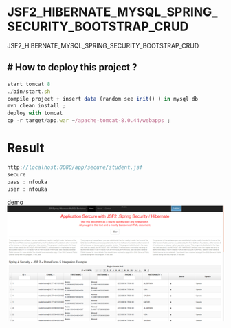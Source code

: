 # JSF2_HIBERNATE_MYSQL_SPRING_SECURITY_BOOTSTRAP_CRUD
JSF2_HIBERNATE_MYSQL_SPRING_SECURITY_BOOTSTRAP_CRUD



# How to deploy this project ? 
----------------

```js
start tomcat 8 
./bin/start.sh 
compile project + insert data (random see init() ) in mysql db
mvn clean install ; 
deploy with tomcat
cp -r target/app.war ~/apache-tomcat-8.0.44/webapps ;

```
# Result 

```js
http://localhost:8080/app/secure/student.jsf
secure 
pass : nfouka
user : nfouka
```

demo 
<img src="https://raw.githubusercontent.com/nfouka/JSF2_HIBERNATE_MYSQL_SPRING_SECURITY_BOOTSTRAP_CRUD/master/logo.png" />
